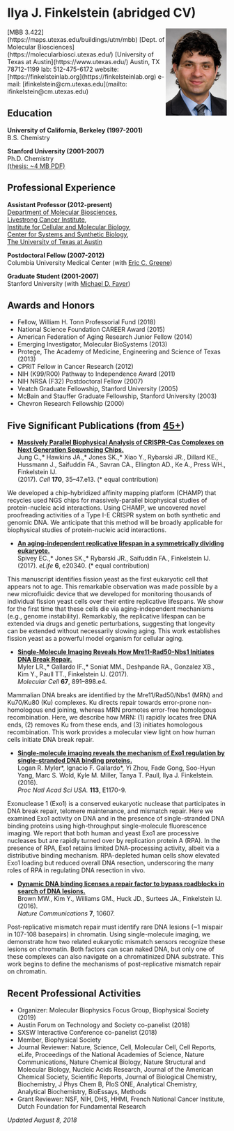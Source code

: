 # Ilya J. Finkelstein (abridged CV)

<div class="research-image-container">
  <img src="/assets/images/members/ilya-tie.jpg" align="right" class="research-image" height="200px" alt="IJF">
</div>
[MBB 3.422](https://maps.utexas.edu/buildings/utm/mbb)  
[Dept. of Molecular Biosciences](https://molecularbiosci.utexas.edu/)  
[University of Texas at Austin](https://www.utexas.edu/)  
Austin, TX  78712-1199  
lab: 	512-475-6172  
website: [https://finkelsteinlab.org](https://finkelsteinlab.org)    
e-mail: [ifinkelstein@cm.utexas.edu](mailto: ifinkelstein@cm.utexas.edu)  

## Education
**University of California, Berkeley (1997-2001)**  
B.S. Chemistry

**Stanford University (2001-2007)** <br>
Ph.D. Chemistry  
[(thesis: ~4 MB PDF)](/assets/pdfs/IJF_thesis_ultrafast_protein_dynamics.pdf)

## Professional Experience
  **Assistant Professor (2012-present)**  
  [Department of Molecular Biosciences](https://molecularbiosci.utexas.edu/),  
  [Livestrong Cancer Institute](https://dellmed.utexas.edu/units/livestrong-cancer-institutes),  
  [Institute for Cellular and Molecular Biology](https://icmb.utexas.edu/),  
  [Center for Systems and Synthetic Biology](https://cssb.utexas.edu/),  
  [The University of Texas at Austin](https://www.utexas.edu/)

  **Postdoctoral Fellow (2007-2012)**  
  Columbia University Medical Center (with [Eric C. Greene](http://www.thegreenelab.com/))

  **Graduate Student (2001-2007)**  
  Stanford University (with [Michael D. Fayer](https://web.stanford.edu/group/fayer/))

## Awards and Honors
* Fellow, William H. Tonn Professorial Fund (2018)
* National Science Foundation CAREER Award (2015) 		
* American Federation of Aging Research Junior Fellow (2014)
* Emerging Investigator, Molecular BioSystems (2013)
* Protege, The Academy of Medicine, Engineering and Science of Texas (2013)
* CPRIT Fellow in Cancer Research (2012) 			
* NIH (K99/R00) Pathway to Independence Award (2011)
* NIH NRSA (F32) Postdoctoral Fellow (2007)			
* Veatch Graduate Fellowship, Stanford University (2005) 		
* McBain and Stauffer Graduate Fellowship, Stanford University (2003)  
* Chevron Research Fellowship (2000) 						

## Five Significant Publications (from [45+](/papers/))
* [**Massively Parallel Biophysical Analysis of CRISPR-Cas Complexes on Next Generation Sequencing Chips.**](/papers/paper/champ-cascade)  
Jung C.,* Hawkins JA.,* Jones SK.,* Xiao Y., Rybarski JR., Dillard KE., Hussmann J., Saifuddin FA., Savran CA., Ellington AD., Ke A., Press WH., Finkelstein IJ.   
(2017). _Cell_ **170**, 35–47.e13. (* equal contribution)

We developed a chip-hybridized affinity mapping platform (CHAMP) that recycles used NGS chips for massively-parallel biophysical studies of protein-nucleic acid interactions. Using CHAMP, we uncovered novel proofreading activities of a Type I-E CRISPR system on both synthetic and genomic DNA. We anticipate that this method will be broadly applicable for biophysical studies of protein-nucleic acid interactions.

* [**An aging-independent replicative lifespan in a symmetrically dividing eukaryote.**](/papers/paper/yeast-aging-multylm)  
Spivey EC.,* Jones SK.,* Rybarski JR., Saifuddin FA., Finkelstein IJ.   
(2017).  _eLife_ **6**, e20340. (* equal contribution)

This manuscript identifies fission yeast as the first eukaryotic cell that appears not to age. This remarkable observation was made possible by a new microfluidic device that we developed for monitoring thousands of individual fission yeast cells over their entire replicative lifespans. We show for the first time that these cells die via aging-independent mechanisms (e.g., genome instability). Remarkably, the replicative lifespan can be extended via drugs and genetic perturbations, suggesting that longevity can be extended without necessarily slowing aging. This work establishes fission yeast as a powerful model organism for cellular aging.


* [**Single-Molecule Imaging Reveals How Mre11-Rad50-Nbs1 Initiates DNA Break Repair.**](/papers/paper/mrn-dna-curtains)  
Myler LR.,* Gallardo IF.,* Soniat MM., Deshpande RA., Gonzalez XB., Kim Y., Paull TT., Finkelstein IJ. (2017).   
_Molecular Cell_ **67**, 891–898.e4.  

Mammalian DNA breaks are identified by the Mre11/Rad50/Nbs1 (MRN) and Ku70/Ku80 (Ku) complexes. Ku directs repair towards error-prone non-homologous end joining, whereas MRN promotes error-free homologous recombination. Here, we describe how MRN: (1) rapidly locates free DNA ends, (2) removes Ku from these ends, and (3) initiates homologous recombination. This work provides a molecular view light on how human cells initiate DNA break repair.

* [**Single-molecule imaging reveals the mechanism of Exo1 regulation by single-stranded DNA binding proteins.**](/papers/paper/exo1-ssb-curtains)  
Logan R. Myler*, Ignacio F. Gallardo*, Yi Zhou, Fade Gong, Soo-Hyun Yang, Marc S. Wold, Kyle M. Miller, Tanya T. Paull, Ilya J. Finkelstein. (2016).  
_Proc Natl Acad Sci USA._ **113**, E1170-9.

Exonuclease 1 (Exo1) is a conserved eukaryotic nuclease that participates in DNA break repair, telomere maintenance, and mismatch repair. Here we examined Exo1 activity on DNA and in the presence of single-stranded DNA binding proteins using high-throughput single-molecule fluorescence imaging. We report that both human and yeast Exo1 are processive nucleases but are rapidly turned over by replication protein A (RPA). In the presence of RPA, Exo1 retains limited DNA-processing activity, albeit via a distributive binding mechanism. RPA-depleted human cells show elevated Exo1 loading but reduced overall DNA resection, underscoring the many roles of RPA in regulating DNA resection in vivo.

* [**Dynamic DNA binding licenses a repair factor to bypass roadblocks in search of DNA lesions.**](/papers/paper/dna-bypass-roadblocks)  
Brown MW., Kim Y., Williams GM., Huck JD., Surtees JA., Finkelstein IJ. (2016).   
_Nature Communications_ **7**, 10607.

Post-replicative mismatch repair must identify rare DNA lesions (~1 mispair in 107-108 basepairs) in chromatin. Using single-molecule imaging, we demonstrate how two related eukaryotic mismatch sensors recognize these lesions on chromatin. Both factors can scan naked DNA, but only one of these complexes can also navigate on a chromatinized DNA substrate. This work begins to define the mechanisms of post-replicative mismatch repair on chromatin.

## Recent Professional Activities  
* Organizer: Molecular Biophysics Focus Group, Biophysical Society (2019)
* Austin Forum on Technology and Society co-panelist (2018)
* SXSW Interactive Conference co-panelist (2018)
* Member, Biophysical Society
* Journal Reviewer: Nature, Science, Cell, Molecular Cell, Cell Reports, eLife, Proceedings of the National Academies of Science, Nature Communications, Nature Chemical Biology, Nature Structural and Molecular Biology, Nucleic Acids Research, Journal of the American Chemical Society, Scientific Reports, Journal of Biological Chemistry, Biochemistry, J Phys Chem B, PloS ONE, Analytical Chemistry, Analytical Biochemistry, BioEssays, Methods
* Grant Reviewer: NSF, NIH, DHS, HHMI, French National Cancer Institute, Dutch Foundation for Fundamental Research


_Updated August 8, 2018_
